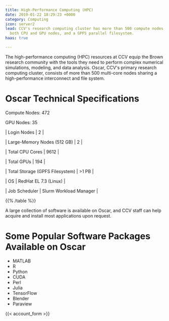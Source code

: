 ```yaml
---
title: High-Performance Computing (HPC)
date: 2019-01-22 18:29:23 +0000
category: Computing
icon: server2
lead: CCV's research computing cluster has more than 500 compute nodes, including
  both CPU and GPU nodes, and a GPFS parallel filesystem.
haas: true

---
```

The high-performance computing (HPC) resources at CCV equip the Brown research community with the tools they need to perform complex numerical simulations, modeling, and data analysis. Oscar, CCV's primary research computing cluster, consists of more than 500 multi-core nodes sharing a high-performance interconnect and file system.

# Oscar Technical Specifications

  Compute Nodes: 472

  GPU Nodes: 35


| Login Nodes | 2 |


| Large-Memory Nodes (512 GB) | 2 |


| Total CPU Cores | 9612 |


| Total GPUs | 194 |


| Total Storage (GPFS Filesystem) | >1 PB |


| OS | RedHat EL 7.3 (Linux) |


| Job Scheduler | Slurm Workload Manager |

{{% /table %}}

A large collection of software is available on Oscar, and CCV staff can help acquire and install most applications upon request.

# Some Popular Software Packages Available on Oscar

* MATLAB
* R
* Python
* CUDA
* Perl
* Julia
* TensorFlow
* Blender
* Paraview

{{< account_form >}}